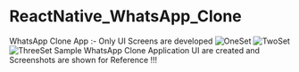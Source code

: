 # ReactNative_WhatsApp_Clone
WhatsApp Clone App :- Only UI Screens are developed
![OneSet](https://user-images.githubusercontent.com/81745865/141450898-36d0ff7f-6f7a-4990-90c0-fef5234f2ff2.png)
![TwoSet](https://user-images.githubusercontent.com/81745865/141450958-cdfd77a4-27ec-4379-9f96-8ef31fb5c7c9.png)
![ThreeSet](https://user-images.githubusercontent.com/81745865/141450965-df59c7e6-42c9-495d-b5ff-1b18a0845161.png)
Sample WhatsApp Clone Application UI are created and Screenshots are shown for Reference !!!
